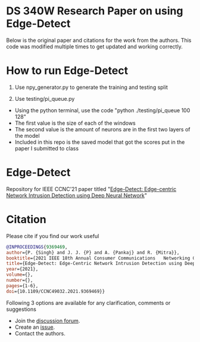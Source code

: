 # DS 340W Research Paper on using Edge-Detect
Below is the original paper and citations for the work from the authors.
This code was modified multiple times to get updated and working correctly.

# How to run Edge-Detect
1) Use npy_generator.py to generate the training and testing split

2) Use testing/pi_queue.py 
  - Using the python terminal, use the code "python ./testing/pi_queue 100 128"
  - The first value is the size of each of the windows
  - The second value is the amount of neurons are in the first two layers of the model
  - Included in this repo is the saved model that got the scores put in the paper I submitted to class

# Edge-Detect
Repository for IEEE CCNC'21 paper titled "[Edge-Detect: Edge-centric Network Intrusion Detection using Deep Neural
Network](https://edas.info/showManuscript.php?type=stamped-e&m=1570662712&ext=pdf&title=PDF+file)"
# Citation
Please cite if you find our work useful

```bibtex
@INPROCEEDINGS{9369469,  
author={P. {Singh} and J. J. {P} and A. {Pankaj} and R. {Mitra}},  
booktitle={2021 IEEE 18th Annual Consumer Communications   Networking Conference (CCNC)},   
title={Edge-Detect: Edge-Centric Network Intrusion Detection using Deep Neural Network},   
year={2021},  
volume={},  
number={},  
pages={1-6},  
doi={10.1109/CCNC49032.2021.9369469}}
```

Following 3 options are available for any clarification, comments or suggestions
- Join the [discussion forum](https://github.com/racsa-lab/Edge-Detect/discussions).
- Create an [issue](https://github.com/racsa-lab/Edge-Detect/issues).
- Contact the authors.
